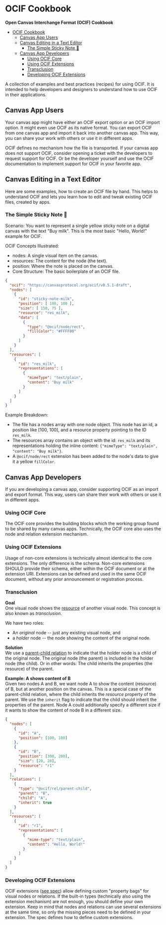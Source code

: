 # OCIF Cookbook
**Open Canvas Interchange Format (OCIF) Cookbook**

<!-- TOC -->
* [OCIF Cookbook](#ocif-cookbook)
  * [Canvas App Users](#canvas-app-users)
  * [Canvas Editing in a Text Editor](#canvas-editing-in-a-text-editor)
    * [The Simple Sticky Note 📝](#the-simple-sticky-note-)
  * [Canvas App Developers](#canvas-app-developers)
    * [Using OCIF Core](#using-ocif-core)
    * [Using OCIF Extensions](#using-ocif-extensions)
    * [Transclusion](#transclusion)
    * [Developing OCIF Extensions](#developing-ocif-extensions)
<!-- TOC -->

A collection of examples and best practices (recipes) for using OCIF.
It is intended to help developers and designers to understand how to use OCIF in their applications.

## Canvas App Users

Your canvas app might have either an OCIF export option or an OCIF import option.
It might even use OCIF as its native format.
You can export OCIF from one canvas app and import it back into another canvas app.
This way, you can share your work with others or use it in different apps.

OCIF defines no mechanism how the file is transported.
If your canvas app does not support OCIF, consider opening a ticket with the developers to request support for OCIF.
Or be the developer yourself and use the OCIF documentation to implement support for OCIF in your favorite app.

## Canvas Editing in a Text Editor
Here are some examples, how to create an OCIF file by hand. This helps to understand OCIF and lets you learn how to edit and tweak existing OCIF files, created by apps.

### The Simple Sticky Note 📝
Scenario: You want to represent a single yellow sticky note on a digital canvas with the text "Buy milk". This is the most basic "Hello, World!" example for OCIF.

OCIF Concepts Illustrated:

- nodes: A single visual item on the canvas.
- resources: The content for the node (the text).
- position: Where the note is placed on the canvas.
- Core Structure: The basic boilerplate of an OCIF file.

```json
{
  "ocif": "https://canvasprotocol.org/ocif/v0.5.1-draft",
  "nodes": [
    {
      "id": "sticky-note-milk",
      "position": [ 100, 100 ],
      "size": [ 150, 75 ],
      "resource": "res_milk",
      "data": [
        {
          "type": "@ocif/node/rect",
          "fillColor": "#FFFF00"
        }
      ]
    }
  ],
  "resources": [
    {
      "id": "res_milk",
      "representations": [
        {
          "mimeType": "text/plain",
          "content": "Buy milk"
        }
      ]
    }
  ]
}
```

Example Breakdown:
- The file has a nodes array with one node object. This node has an id, a position like [100, 100], and a resource property pointing to the ID `res_milk`.
- The resources array contains an object with the id: `res_milk` and its representations holding the inline content: `{"mimeType": "text/plain", "content": "Buy milk"}`.
- A `@ocif/node/rect` extension has been added to the node's data to give it a yellow `fillColor`.




## Canvas App Developers

If you are developing a canvas app, consider supporting OCIF as an import and export format.
This way, users can share their work with others or use it in different apps.

### Using OCIF Core

The OCIF core provides the building blocks which the working group found to be shared by many canvas apps.
Technically, the OCIF core also uses the node and relation extension mechanism.

### Using OCIF Extensions

Usage of non-core extensions is technically almost identical to the core extensions.
The only difference is the schema.
Non-core extensions SHOULD provide their schema, either within the OCIF document or at the extension URI.
Extensions can be defined and used in the same OCIF document, without any prior announcement or registration process.

### Transclusion

**Goal** \
One visual node shows the [resource](spec/v0.4/spec.md#resources) of another visual node.
This concept is also known as _transclusion_.

We have two roles:

- An _original_ node -- just any existing visual node, and
- a _holder_ node -- the node showing the content of the original node.

**Solution** \
We use a [parent-child relation](spec/v0.5.1-draft/spec.md#parent-child-relation-extension) to indicate that the holder node is a child of the original node.
The original node (the parent) is included in the holder node (the child).
Or in other words: The child inherits the properties (the resource) of the parent.

**Example: A shows content of B** \
Given two nodes A and B, we want node A to show the content (resource) of B, but at another position on the canvas.
This is a special case of the parent-child relation, where the child inherits the _resource_ property of the parent.
We use the `inherit` flag to indicate that the child should inherit the properties of the parent.
Node A could additionally specify a different size if it wants to show the content of node B in a different size.

```json
{
  "nodes": [
    {
      "id": "A",
      "position": [100, 100]
    },
    {
      "id": "B",
      "position": [300, 200],
      "size": [20, 20],
      "resource": "r1"
    }
  ],
  "relations": [
    {
      "type": "@ocif/rel/parent-child",
      "parent": "B",
      "child": "A",
      "inherit": true
    }
  ],
  "resources": [
    {
      "id": "r1",
      "representations": [
        {
          "mime-type": "text/plain",
          "content": "Hello, World!"
        }
      ]
    }
  ]
}
```

### Developing OCIF Extensions

OCIF extensions ([see spec](https://spec.canvasprotocol.org/)) allow defining custom "property bags" for visual nodes or relations.
If the built-in types (technically also using the extension mechanism) are not enough, you should define your own extension.
Keep in mind that nodes and relations can use several extensions at the same time, so only the missing pieces need to be defined in your extension.
The spec defines how to define custom extensions.
